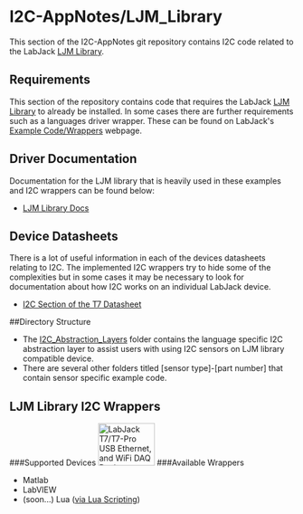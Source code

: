 # I2C-AppNotes/LJM_Library
This section of the I2C-AppNotes git repository contains I2C code related to the LabJack [LJM Library](https://labjack.com/support/software/installers/ljm).

## Requirements
This section of the repository contains code that requires the LabJack [LJM Library](https://labjack.com/support/software/installers/ljm) to already be installed.  In some cases there are further requirements such as a languages driver wrapper.  These can be found on LabJack's [Example Code/Wrappers](https://labjack.com/support/software/examples) webpage.

## Driver Documentation
Documentation for the LJM library that is heavily used in these examples and I2C wrappers can be found below:
* [LJM Library Docs](https://labjack.com/support/software/api/ljm)

## Device Datasheets
There is a lot of useful information in each of the devices datasheets relating to I2C.  The implemented I2C wrappers try to hide some of the complexities but in some cases it may be necessary to look for documentation about how I2C works on an individual LabJack device.
* [I2C Section of the T7 Datasheet](https://labjack.com/support/datasheets/t7/digital-io/i2c)

##Directory Structure
* The [I2C_Abstraction_Layers](https://github.com/labjack/I2C-AppNotes/tree/master/LJM_Library/I2C_Abstraction_Layers) folder contains the language specific I2C abstraction layer to assist users with using I2C sensors on LJM library compatible device.
* There are several other folders titled [sensor type]-[part number] that contain sensor specific example code.

## LJM Library I2C Wrappers
###Supported Devices
<a href="https://labjack.com/products/t7"><img src="https://labjack.com/sites/default/files/T7-Pro_USB_Ethernet_WiFi_DAQ_Device.JPG" width="100px" height="75px" alt="LabJack T7/T7-Pro USB Ethernet, and WiFi DAQ Device" title="T7"></a>
###Available Wrappers
* Matlab
* LabVIEW
* (soon...) Lua ([via Lua Scripting](https://labjack.com/support/datasheets/t7/scripting))

